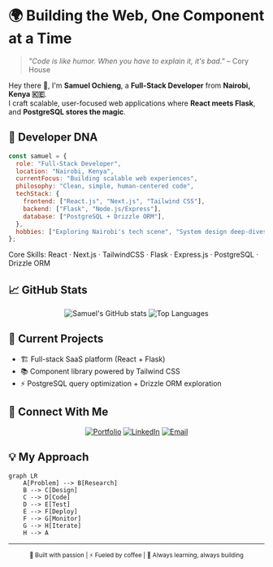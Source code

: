 # 🌍 Building the Web, One Component at a Time  

> *"Code is like humor. When you have to explain it, it's bad."* – Cory House  

Hey there 👋, I'm **Samuel Ochieng**, a **Full-Stack Developer** from **Nairobi, Kenya 🇰🇪**.  
I craft scalable, user-focused web applications where **React meets Flask**, and **PostgreSQL stores the magic**.  

## 🧠 Developer DNA  

```javascript
const samuel = {
  role: "Full-Stack Developer",
  location: "Nairobi, Kenya",
  currentFocus: "Building scalable web experiences",
  philosophy: "Clean, simple, human-centered code",
  techStack: {
    frontend: ["React.js", "Next.js", "Tailwind CSS"],
    backend: ["Flask", "Node.js/Express"],
    database: ["PostgreSQL + Drizzle ORM"],
  },
  hobbies: ["Exploring Nairobi's tech scene", "System design deep-dives", "Side-project tinkering"]
};
````

Core Skills:
React · Next.js · TailwindCSS · Flask · Express.js · PostgreSQL · Drizzle ORM

## 📈 GitHub Stats

<div align="center">

![Samuel's GitHub stats](https://github-readme-stats.vercel.app/api?username=SamuelYannick\&show_icons=true\&theme=tokyonight)
![Top Languages](https://github-readme-stats.vercel.app/api/top-langs/?username=SamuelYannick\&layout=compact\&theme=tokyonight)

</div>

## 🚀 Current Projects

* 🏗️ Full-stack SaaS platform (React + Flask)
* 📚 Component library powered by Tailwind CSS
* ⚡ PostgreSQL query optimization + Drizzle ORM exploration

## 🌟 Connect With Me

<div align="center">

[![Portfolio](https://img.shields.io/badge/🌐_Portfolio-FF5722?style=for-the-badge\&logo=google-chrome\&logoColor=white)](https://portfol-io)
[![LinkedIn](https://img.shields.io/badge/💼_LinkedIn-0077B5?style=for-the-badge\&logo=linkedin\&logoColor=white)](https://linkedin-url)
[![Email](https://img.shields.io/badge/📧_Email-D14836?style=for-the-badge\&logo=gmail\&logoColor=white)](mailto:o.samuelyannick@gmail.com)

</div>

## 💡 My Approach

```mermaid
graph LR
    A[Problem] --> B[Research]
    B --> C[Design]
    C --> D[Code]
    D --> E[Test]
    E --> F[Deploy]
    F --> G[Monitor]
    G --> H[Iterate]
    H --> A
```

---

<div align="center">
<sub>🚀 Built with passion | ⚡ Fueled by coffee | 🌟 Always learning, always building</sub>
</div>
